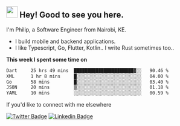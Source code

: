 <h2><img src="https://slackmojis.com/emojis/3643-cool-doge/download" width="30"/> Hey! Good to see you here.</h2>

<p>I'm Philip, a Software Engineer from Nairobi, KE. 

- I build mobile and backend applications.
- I like Typescript, Go, Flutter, Kotlin.. I write Rust sometimes too..</p>

**This week I spent some time on**
<!--START_SECTION:waka-->

```txt
Dart     25 hrs 49 mins  ██████████████████████▓░░   90.46 %
XML      1 hr 8 mins     █░░░░░░░░░░░░░░░░░░░░░░░░   04.00 %
Go       58 mins         █░░░░░░░░░░░░░░░░░░░░░░░░   03.40 %
JSON     20 mins         ▒░░░░░░░░░░░░░░░░░░░░░░░░   01.18 %
YAML     10 mins         ░░░░░░░░░░░░░░░░░░░░░░░░░   00.59 %
```

<!--END_SECTION:waka-->

If you'd like to connect with me elsewhere

[![Twitter Badge](https://img.shields.io/badge/-Twitter-1ca0f1?style=flat-square&labelColor=1ca0f1&logo=twitter&logoColor=white&link=https://twitter.com/_diogorodrigues)](https://twitter.com/kimathiphil)  [![Linkedin Badge](https://img.shields.io/badge/-LinkedIn-blue?style=flat-square&logo=Linkedin&logoColor=white&link=https://www.linkedin.com/in/philip-kimathi-2604a9114/)](https://www.linkedin.com/in/philip-kimathi-2604a9114/)

